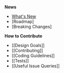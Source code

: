 
**News**
* [What's New](http://code.visualstudio.com/updates)
* [Roadmap]
* [Breaking Changes]

**How to Contribute**
* [[Design Goals]]
* [[Contributing]]
* [[Coding Guidelines]]
* [[Tests]]
* [[Useful Issue Queries]]